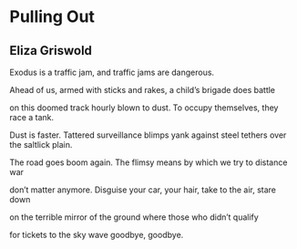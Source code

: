 # Pulling Out
## Eliza Griswold
Exodus is a traffic jam,
and traffic jams are dangerous.

Ahead of us, armed with sticks and rakes,
a child’s brigade does battle

on this doomed track hourly blown to dust.
To occupy themselves, they race a tank.

Dust is faster. Tattered surveillance blimps
yank against steel tethers over the saltlick plain.

The road goes boom again. The flimsy means
by which we try to distance war

don’t matter anymore. Disguise your car,
your hair, take to the air, stare down

on the terrible mirror of the ground
where those who didn’t qualify

for tickets to the sky
wave goodbye, goodbye.